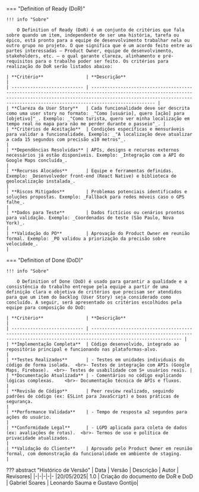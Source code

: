 === "Definition of Ready (DoR)"

    !!! info "Sobre"

        O Definition of Ready (DoR) é um conjunto de critérios que fala sobre quando um item, independente de ser uma história, tarefa ou épico, está pronto para a equipe de desenvolvimento trabalhar nela ou outro grupo no projeto. O que significa que é um acordo feito entre as partes interessadas – Product Owner, equipe de desenvolvimento, stakeholders, etc. – o qual garante clareza, alinhamento e pré-requisitos para o trabalho poder ser feito. Os critérios para realização do DoR serão listados abaixo:

    | **Critério**                | **Descrição**                                                                                                                                                                                                                              |
    | --------------------------- | ------------------------------------------------------------------------------------------------------------------------------------------------------------------------------------------------------------------------------------------ |
    | **Clareza da User Story**   | Cada funcionalidade deve ser descrita como uma user story no formato: _"Como [usuário], quero [ação] para [objetivo]"_. Exemplo: _"Como turista, quero ver minha localização em tempo real no mapa para não me perder durante o passeio"_. |
    | **Critérios de Aceitação**  | Condições específicas e mensuráveis para validar a funcionalidade. Exemplo: _"A localização deve atualizar a cada 15 segundos com precisão ≤10 metros"_.                                                                                   |
    | **Dependências Resolvidas** | APIs, designs e recursos externos necessários já estão disponíveis. Exemplo: _Integração com a API do Google Maps concluída_.                                                                                                              |
    | **Recursos Alocados**       | Equipe e ferramentas definidas. Exemplo: _Desenvolvedor front-end (React Native) e biblioteca de geolocalização instalada_.                                                                                                                |
    | **Riscos Mitigados**        | Problemas potenciais identificados e soluções propostas. Exemplo: _Fallback para redes móveis caso o GPS falhe_.                                                                                                                           |
    | **Dados para Teste**        | Dados fictícios ou cenários prontos para validação. Exemplo: _Coordenadas de teste (São Paulo, Nova York)_.                                                                                                                                |
    | **Validação do PO**         | Aprovação do Product Owner em reunião formal. Exemplo: _PO validou a priorização da precisão sobre velocidade_.                                                                                                                            |

=== "Definition of Done (DoD)"

    !!! info "Sobre"

        O Definition of Done (DoD) é usado para garantir a qualidade e a consistência do trabalho entregue pela equipe a partir de uma definição clara e objetiva de critérios que precisam ser atendidos para que um item do backlog (User Story) seja considerado como concluído. A seguir, será apresentado os critérios escolhidos pela equipe para composição do DoD:

    | **Critério**                | **Descrição**                                                                                                                                                                  |
    | --------------------------- | ------------------------------------------------------------------------------------------------------------------------------------------------------------------------------ |
    | **Implementação Completa**  | Código desenvolvido, integrado ao repositório principal e funcionando nas plataformas-alvo.                                                                                    |
    | **Testes Realizados**       | - Testes em unidades individuais do código de forma isolada.  <br>- Testes de integração com APIs (Google Maps, Firebase).  <br>- Testes de usabilidade com 5+ usuários reais. |
    | **Documentação Atualizada** | - Comentários no código explicando lógicas complexas.    <br>- Documentação técnica de APIs e fluxos.                                                                          |
    | **Revisão de Código**       | Peer review realizado, seguindo padrões de código (ex: ESLint para JavaScript) e boas práticas de segurança.                                                                   |
    | **Performance Validada**    | - Tempo de resposta ≤2 segundos para ações do usuário.                                                                                                                         |
    | **Conformidade Legal**      | - LGPD aplicada para coleta de dados (ex: avaliações de rotas).  <br>- Termos de uso e política de privacidade atualizados.                                                    |
    | **Validação do Cliente**    | Aprovado pelo Product Owner em reunião formal, com demonstração da funcionalidade em ambiente de staging.                                                                      |

??? abstract "Histórico de Versão"
    | Data | Versão | Descrição | Autor | Revisores|
    |-|-|-|-|-
    |20/05/2025| 1.0 | Criação do documento de DoR e DoD | Gabriel Soares | Leonardo Sauma e Gustavo Gontijo|